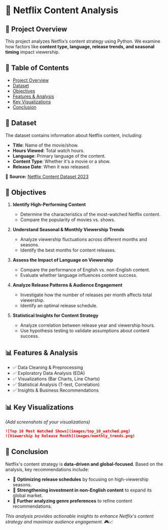 # 🌟 Netflix Content Analysis

## 📌 Project Overview
This project analyzes Netflix’s content strategy using Python. We examine how factors like **content type, language, release trends, and seasonal timing** impact viewership.

## 📂 Table of Contents
- [Project Overview](#📌-project-overview)
- [Dataset](#📂-dataset)
- [Objectives](#📍-objectives)
- [Features & Analysis](#📊-features--analysis)
- [Key Visualizations](#📊-key-visualizations)
- [Conclusion](#📍-conclusion)

## 📂 Dataset
The dataset contains information about Netflix content, including:
- **Title**: Name of the movie/show.
- **Hours Viewed**: Total watch hours.
- **Language**: Primary language of the content.
- **Content Type**: Whether it's a movie or a show.
- **Release Date**: When it was released.

📂 **Source:** [Netflix Content Dataset 2023](https://statso.io/netflix-content-strategy-case-study/)

## 📍 Objectives
1. **Identify High-Performing Content**  
   - Determine the characteristics of the most-watched Netflix content.  
   - Compare the popularity of movies vs. shows.  

2. **Understand Seasonal & Monthly Viewership Trends**  
   - Analyze viewership fluctuations across different months and seasons.  
   - Identify the best months for content releases.  

3. **Assess the Impact of Language on Viewership**  
   - Compare the performance of English vs. non-English content.  
   - Evaluate whether language influences content success.  

4. **Analyze Release Patterns & Audience Engagement**  
   - Investigate how the number of releases per month affects total viewership.  
   - Identify an optimal release schedule.  

5. **Statistical Insights for Content Strategy**  
   - Analyze correlation between release year and viewership hours.  
   - Use hypothesis testing to validate assumptions about content success.  

## 📊 Features & Analysis
- ✅ Data Cleaning & Preprocessing  
- ✅ Exploratory Data Analysis (EDA)  
- ✅ Visualizations (Bar Charts, Line Charts)  
- ✅ Statistical Analysis (T-test, Correlation)  
- ✅ Insights & Business Recommendations  

## 📊 Key Visualizations
_(Add screenshots of your visualizations)_
```markdown
![Top 10 Most Watched Shows](images/top_10_watched.png)
![Viewership by Release Month](images/monthly_trends.png)
```

## 📍 Conclusion
Netflix's content strategy is **data-driven and global-focused**. Based on the analysis, key recommendations include:  
- 🔹 **Optimizing release schedules** by focusing on high-viewership seasons.  
- 🔹 **Strengthening investment in non-English content** to expand its global market.  
- 🔹 **Further analyzing genre preferences** to refine content recommendations.  

*This analysis provides actionable insights to enhance Netflix's content strategy and maximize audience engagement.* 🎮📈
